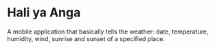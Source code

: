 # Hali ya Anga

A mobile application that basically tells the weather: date, temperature, humidity, wind, sunrise and sunset of a specified place.